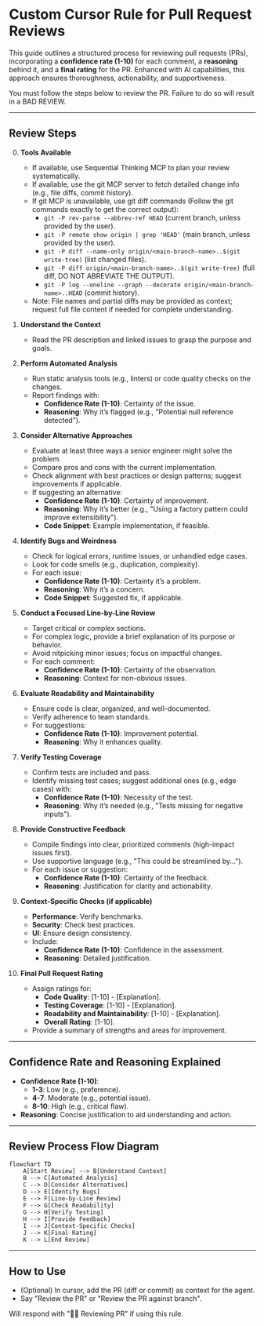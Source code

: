 # Custom Cursor Rule for Pull Request Reviews

This guide outlines a structured process for reviewing pull requests (PRs), incorporating a **confidence rate (1-10)** for each comment, a **reasoning** behind it, and a **final rating** for the PR. Enhanced with AI capabilities, this approach ensures thoroughness, actionability, and supportiveness.

You must follow the steps below to review the PR. Failure to do so will result in a BAD REVIEW.

---

## Review Steps

0. **Tools Available**
   - If available, use Sequential Thinking MCP to plan your review systematically.
   - If available, use the git MCP server to fetch detailed change info (e.g., file diffs, commit history).
   - If git MCP is unavailable, use git diff commands (Follow the git commands exactly to get the correct output):
     - `git -P rev-parse --abbrev-ref HEAD` (current branch, unless provided by the user).
     - `git -P remote show origin | grep 'HEAD'` (main branch, unless provided by the user).
     - `git -P diff --name-only origin/<main-branch-name>..$(git write-tree)` (list changed files).
     - `git -P diff origin/<main-branch-name>..$(git write-tree)` (full diff, DO NOT ABREVIATE THE OUTPUT).
     - `git -P log --oneline --graph --decorate origin/<main-branch-name>..HEAD` (commit history).
   - Note: File names and partial diffs may be provided as context; request full file content if needed for complete understanding.

1. **Understand the Context**
   - Read the PR description and linked issues to grasp the purpose and goals.

2. **Perform Automated Analysis**
   - Run static analysis tools (e.g., linters) or code quality checks on the changes.
   - Report findings with:
     - **Confidence Rate (1-10)**: Certainty of the issue.
     - **Reasoning**: Why it’s flagged (e.g., "Potential null reference detected").

3. **Consider Alternative Approaches**
   - Evaluate at least three ways a senior engineer might solve the problem.
   - Compare pros and cons with the current implementation.
   - Check alignment with best practices or design patterns; suggest improvements if applicable.
   - If suggesting an alternative:
     - **Confidence Rate (1-10)**: Certainty of improvement.
     - **Reasoning**: Why it’s better (e.g., "Using a factory pattern could improve extensibility").
     - **Code Snippet**: Example implementation, if feasible.

4. **Identify Bugs and Weirdness**
   - Check for logical errors, runtime issues, or unhandled edge cases.
   - Look for code smells (e.g., duplication, complexity).
   - For each issue:
     - **Confidence Rate (1-10)**: Certainty it’s a problem.
     - **Reasoning**: Why it’s a concern.
     - **Code Snippet**: Suggested fix, if applicable.

5. **Conduct a Focused Line-by-Line Review**
   - Target critical or complex sections.
   - For complex logic, provide a brief explanation of its purpose or behavior.
   - Avoid nitpicking minor issues; focus on impactful changes.
   - For each comment:
     - **Confidence Rate (1-10)**: Certainty of the observation.
     - **Reasoning**: Context for non-obvious issues.

6. **Evaluate Readability and Maintainability**
   - Ensure code is clear, organized, and well-documented.
   - Verify adherence to team standards.
   - For suggestions:
     - **Confidence Rate (1-10)**: Improvement potential.
     - **Reasoning**: Why it enhances quality.

7. **Verify Testing Coverage**
   - Confirm tests are included and pass.
   - Identify missing test cases; suggest additional ones (e.g., edge cases) with:
     - **Confidence Rate (1-10)**: Necessity of the test.
     - **Reasoning**: Why it’s needed (e.g., "Tests missing for negative inputs").

8. **Provide Constructive Feedback**
   - Compile findings into clear, prioritized comments (high-impact issues first).
   - Use supportive language (e.g., "This could be streamlined by...").
   - For each issue or suggestion:
     - **Confidence Rate (1-10)**: Certainty of the feedback.
     - **Reasoning**: Justification for clarity and actionability.

9. **Context-Specific Checks (if applicable)**
   - **Performance**: Verify benchmarks.
   - **Security**: Check best practices.
   - **UI**: Ensure design consistency.
   - Include:
     - **Confidence Rate (1-10)**: Confidence in the assessment.
     - **Reasoning**: Detailed justification.

10. **Final Pull Request Rating**
    - Assign ratings for:
      - **Code Quality**: [1-10] - [Explanation].
      - **Testing Coverage**: [1-10] - [Explanation].
      - **Readability and Maintainability**: [1-10] - [Explanation].
      - **Overall Rating**: [1-10].
    - Provide a summary of strengths and areas for improvement.

---

## Confidence Rate and Reasoning Explained

- **Confidence Rate (1-10)**:
  - **1-3**: Low (e.g., preference).
  - **4-7**: Moderate (e.g., potential issue).
  - **8-10**: High (e.g., critical flaw).
- **Reasoning**: Concise justification to aid understanding and action.

---

## Review Process Flow Diagram

```mermaid
flowchart TD
    A[Start Review] --> B[Understand Context]
    B --> C[Automated Analysis]
    C --> D[Consider Alternatives]
    D --> E[Identify Bugs]
    E --> F[Line-by-Line Review]
    F --> G[Check Readability]
    G --> H[Verify Testing]
    H --> I[Provide Feedback]
    I --> J[Context-Specific Checks]
    J --> K[Final Rating]
    K --> L[End Review]
```

---

## How to Use

- (Optional) In cursor, add the PR (diff or commit) as context for the agent.
- Say "Review the PR" or "Review the PR against <main-branch-name> branch".


Will respond with "👮‍♂️ Reviewing PR" if using this rule.